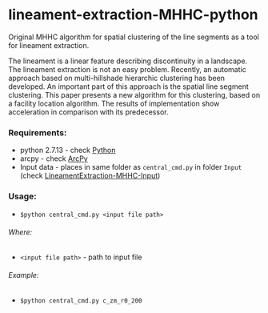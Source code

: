 # lineament-extraction-MHHC-python
Original MHHC algorithm for spatial clustering of the line segments as a tool for lineament extraction.

The lineament is a linear feature describing discontinuity in a landscape. The lineament extraction is not an easy problem. Recently, an automatic approach based on multi-hillshade hierarchic clustering has been developed. An important part of this approach is the spatial line segment clustering. This paper presents a new algorithm for this clustering, based on a facility location algorithm. The results of implementation show acceleration in comparison with its predecessor.

### Requirements: 
* python 2.7.13 - check [Python](https://www.python.org/downloads/)
* arcpy - check [ArcPy](http://pro.arcgis.com/en/pro-app/arcpy/get-started/what-is-arcpy-.htm)
* Input data - places in same folder as ``central_cmd.py`` in folder ``Input`` (check [LineamentExtraction-MHHC-Input](https://github.com/OKaas/LineamentExtraction-MHHC-Input))

### Usage:
* ``$python central_cmd.py <input file path>``
    
###### Where:
* ``<input file path>``  - path to input file
    
###### Example:
* ``$python central_cmd.py c_zm_r0_200``